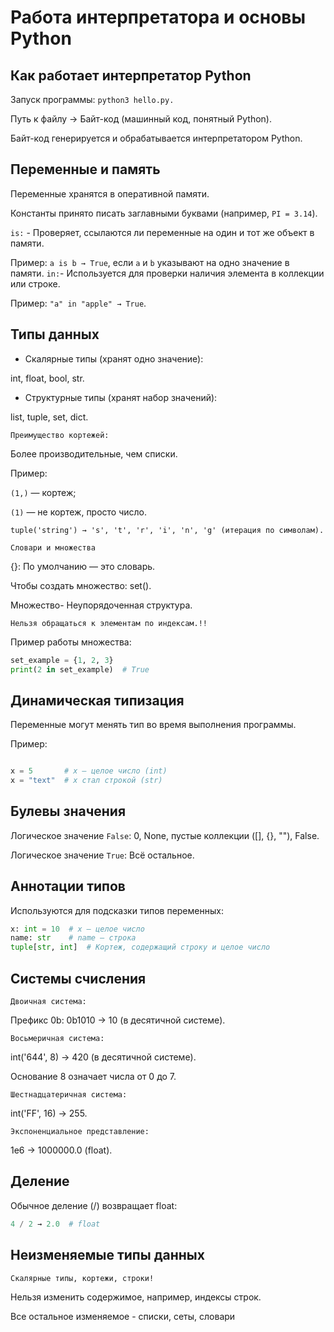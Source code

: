 # Работа интерпретатора и основы Python
## Как работает интерпретатор Python
Запуск программы: ```python3 hello.py.```

Путь к файлу → Байт-код (машинный код, понятный Python).

Байт-код генерируется и обрабатывается интерпретатором Python. 
## Переменные и память
Переменные хранятся в оперативной памяти.

Константы принято писать заглавными буквами (например, ```PI = 3.14```).

``is:`` - Проверяет, ссылаются ли переменные на один и тот же объект в памяти.

Пример: ```a is b → True```, если ``a`` и ``b`` указывают на одно значение в памяти.
```in:```- Используется для проверки наличия элемента в коллекции или строке.

Пример: ```"a" in "apple" → True```. 
## Типы данных
- Скалярные типы (хранят одно значение):

int, float, bool, str.
- Структурные типы (хранят набор значений):

list, tuple, set, dict.

```Преимущество кортежей:```

Более производительные, чем списки.

Пример: 

```(1,)``` — кортеж; 

```(1)``` — не кортеж, просто число.

```tuple('string') → 's', 't', 'r', 'i', 'n', 'g' (итерация по символам).```


```Словари и множества```

{}:  По умолчанию — это словарь.

Чтобы создать множество: set().

Множество- Неупорядоченная структура.

``Нельзя обращаться к элементам по индексам.!!``

Пример работы множества:
```python
set_example = {1, 2, 3}
print(2 in set_example)  # True
```

## Динамическая типизация
Переменные могут менять тип во время выполнения программы.

Пример:
```python

x = 5       # x — целое число (int)
x = "text"  # x стал строкой (str)
```
## Булевы значения

Логическое значение ``False``: 0, None, пустые коллекции ([], {}, ""), False.

Логическое значение ``True``: Всё остальное. 
## Аннотации типов
Используются для подсказки типов переменных:
```python
x: int = 10  # x — целое число
name: str    # name — строка
tuple[str, int]  # Кортеж, содержащий строку и целое число
```
## Системы счисления
``Двоичная система:``


Префикс 0b: 0b1010 → 10 (в десятичной системе).

``Восьмеричная система:``

int('644', 8) → 420 (в десятичной системе).

Основание 8 означает числа от 0 до 7.

``Шестнадцатеричная система:``

int('FF', 16) → 255.

``Экспоненциальное представление:``

1e6 → 1000000.0 (float).
## Деление
Обычное деление (/) возвращает float:

```python
4 / 2 → 2.0  # float
```
## Неизменяемые типы данных
```Скалярные типы, кортежи, строки!```

Нельзя изменить содержимое, например, индексы строк.

Все остальное изменяемое - списки, сеты, словари
